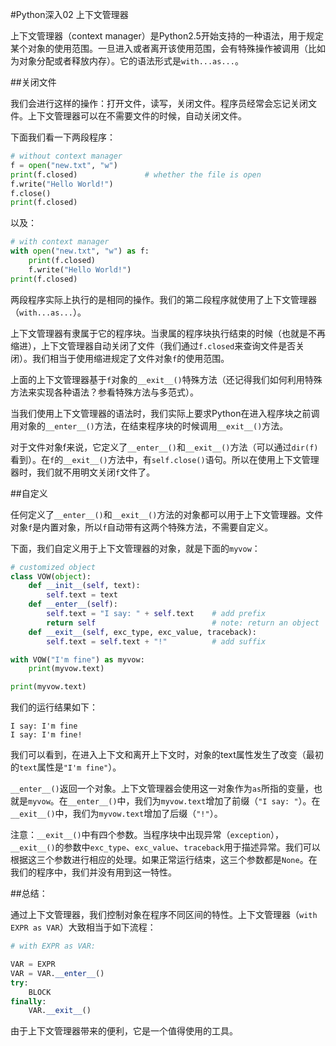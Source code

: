 #Python深入02 上下文管理器

上下文管理器（context manager）是Python2.5开始支持的一种语法，用于规定某个对象的使用范围。一旦进入或者离开该使用范围，会有特殊操作被调用（比如为对象分配或者释放内存）。它的语法形式是`with...as...`。

##关闭文件

我们会进行这样的操作：打开文件，读写，关闭文件。程序员经常会忘记关闭文件。上下文管理器可以在不需要文件的时候，自动关闭文件。

下面我们看一下两段程序：

```python
# without context manager
f = open("new.txt", "w")
print(f.closed)               # whether the file is open
f.write("Hello World!")
f.close()
print(f.closed)
```

以及：

```python
# with context manager
with open("new.txt", "w") as f:
    print(f.closed)
    f.write("Hello World!")
print(f.closed)
```

两段程序实际上执行的是相同的操作。我们的第二段程序就使用了上下文管理器（`with...as...`）。

上下文管理器有隶属于它的程序块。当隶属的程序块执行结束的时候（也就是不再缩进），上下文管理器自动关闭了文件（我们通过`f.closed`来查询文件是否关闭）。我们相当于使用缩进规定了文件对象`f`的使用范围。

上面的上下文管理器基于`f`对象的`__exit__()`特殊方法（还记得我们如何利用特殊方法来实现各种语法？参看特殊方法与多范式）。

当我们使用上下文管理器的语法时，我们实际上要求Python在进入程序块之前调用对象的`__enter__()`方法，在结束程序块的时候调用`__exit__()`方法。

对于文件对象f来说，它定义了`__enter__()`和`__exit__()`方法（可以通过`dir(f)`看到）。在`f`的`__exit__()`方法中，有`self.close()`语句。所以在使用上下文管理器时，我们就不用明文关闭`f`文件了。

##自定义

任何定义了`__enter__()`和`__exit__()`方法的对象都可以用于上下文管理器。文件对象`f`是内置对象，所以`f`自动带有这两个特殊方法，不需要自定义。

下面，我们自定义用于上下文管理器的对象，就是下面的`myvow`：

```python
# customized object
class VOW(object):
    def __init__(self, text):
        self.text = text
    def __enter__(self):
        self.text = "I say: " + self.text    # add prefix
        return self                          # note: return an object
    def __exit__(self, exc_type, exc_value, traceback):
        self.text = self.text + "!"          # add suffix

with VOW("I'm fine") as myvow:
    print(myvow.text)

print(myvow.text)
```

我们的运行结果如下：

```quote
I say: I'm fine
I say: I'm fine!
```

我们可以看到，在进入上下文和离开上下文时，对象的text属性发生了改变（最初的`text`属性是`"I'm fine"`）。

`__enter__()`返回一个对象。上下文管理器会使用这一对象作为`as`所指的变量，也就是`myvow`。在`__enter__()`中，我们为`myvow.text`增加了前缀（`"I say: "`）。在`__exit__()`中，我们为`myvow.text`增加了后缀（`"!"`）。

注意：`__exit__()`中有四个参数。当程序块中出现异常（`exception`），`__exit__()`的参数中`exc_type`、`exc_value`、`traceback`用于描述异常。我们可以根据这三个参数进行相应的处理。如果正常运行结束，这三个参数都是`None`。在我们的程序中，我们并没有用到这一特性。

##总结：

通过上下文管理器，我们控制对象在程序不同区间的特性。上下文管理器（`with EXPR as VAR`）大致相当于如下流程：

```python
# with EXPR as VAR:

VAR = EXPR
VAR = VAR.__enter__()
try:
    BLOCK
finally:
    VAR.__exit__()
```

由于上下文管理器带来的便利，它是一个值得使用的工具。